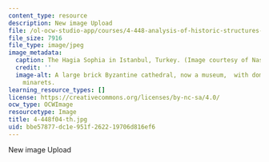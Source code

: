```yaml
---
content_type: resource
description: New image Upload
file: /ol-ocw-studio-app/courses/4-448-analysis-of-historic-structures-fall-2004/bbe57877dc1e951f262219706d816ef6_4-448f04-th.jpg
file_size: 7916
file_type: image/jpeg
image_metadata:
  caption: The Hagia Sophia in Istanbul, Turkey. (Image courtesy of Nasser Rabbat.)
  credit: ''
  image-alt: A large brick Byzantine cathedral, now a museum,  with dome and four
    minarets.
learning_resource_types: []
license: https://creativecommons.org/licenses/by-nc-sa/4.0/
ocw_type: OCWImage
resourcetype: Image
title: 4-448f04-th.jpg
uid: bbe57877-dc1e-951f-2622-19706d816ef6
---
```

New image Upload